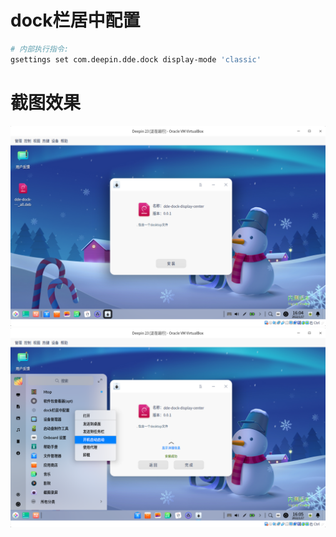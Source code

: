 # dock栏居中配置


```bash
# 内部执行指令:
gsettings set com.deepin.dde.dock display-mode 'classic' 
```

# 截图效果
![](screenshot/2022-01-17-16-04-56.png)
![](screenshot/2022-01-17-16-06-14.png)